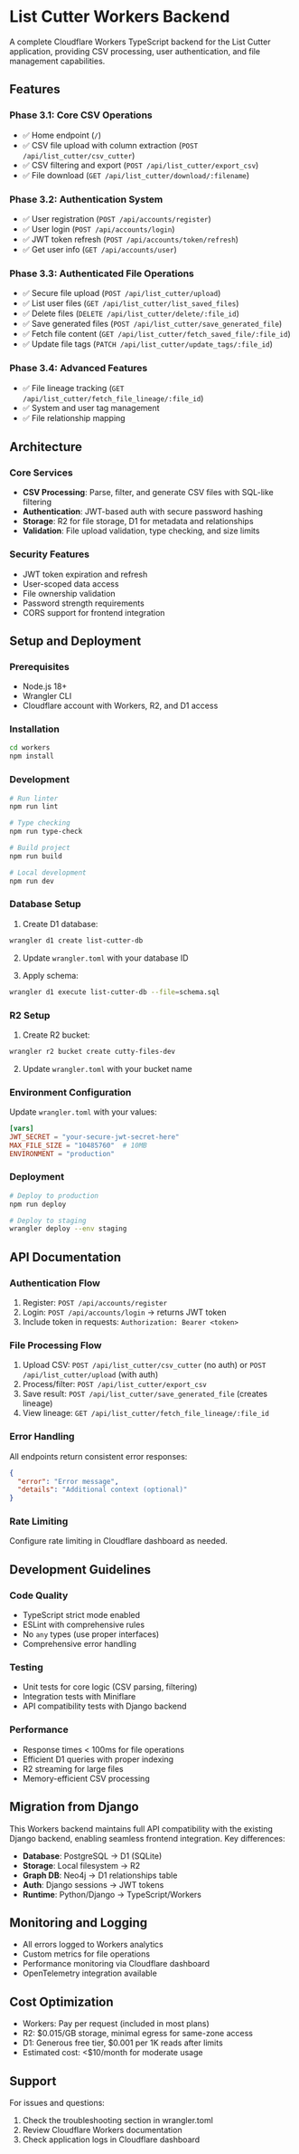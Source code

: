 # List Cutter Workers Backend

A complete Cloudflare Workers TypeScript backend for the List Cutter application, providing CSV processing, user authentication, and file management capabilities.

## Features

### Phase 3.1: Core CSV Operations
- ✅ Home endpoint (`/`)
- ✅ CSV file upload with column extraction (`POST /api/list_cutter/csv_cutter`)
- ✅ CSV filtering and export (`POST /api/list_cutter/export_csv`)
- ✅ File download (`GET /api/list_cutter/download/:filename`)

### Phase 3.2: Authentication System
- ✅ User registration (`POST /api/accounts/register`)
- ✅ User login (`POST /api/accounts/login`)
- ✅ JWT token refresh (`POST /api/accounts/token/refresh`)
- ✅ Get user info (`GET /api/accounts/user`)

### Phase 3.3: Authenticated File Operations
- ✅ Secure file upload (`POST /api/list_cutter/upload`)
- ✅ List user files (`GET /api/list_cutter/list_saved_files`)
- ✅ Delete files (`DELETE /api/list_cutter/delete/:file_id`)
- ✅ Save generated files (`POST /api/list_cutter/save_generated_file`)
- ✅ Fetch file content (`GET /api/list_cutter/fetch_saved_file/:file_id`)
- ✅ Update file tags (`PATCH /api/list_cutter/update_tags/:file_id`)

### Phase 3.4: Advanced Features
- ✅ File lineage tracking (`GET /api/list_cutter/fetch_file_lineage/:file_id`)
- ✅ System and user tag management
- ✅ File relationship mapping

## Architecture

### Core Services
- **CSV Processing**: Parse, filter, and generate CSV files with SQL-like filtering
- **Authentication**: JWT-based auth with secure password hashing
- **Storage**: R2 for file storage, D1 for metadata and relationships
- **Validation**: File upload validation, type checking, and size limits

### Security Features
- JWT token expiration and refresh
- User-scoped data access
- File ownership validation
- Password strength requirements
- CORS support for frontend integration

## Setup and Deployment

### Prerequisites
- Node.js 18+
- Wrangler CLI
- Cloudflare account with Workers, R2, and D1 access

### Installation

```bash
cd workers
npm install
```

### Development

```bash
# Run linter
npm run lint

# Type checking
npm run type-check

# Build project
npm run build

# Local development
npm run dev
```

### Database Setup

1. Create D1 database:
```bash
wrangler d1 create list-cutter-db
```

2. Update `wrangler.toml` with your database ID

3. Apply schema:
```bash
wrangler d1 execute list-cutter-db --file=schema.sql
```

### R2 Setup

1. Create R2 bucket:
```bash
wrangler r2 bucket create cutty-files-dev
```

2. Update `wrangler.toml` with your bucket name

### Environment Configuration

Update `wrangler.toml` with your values:

```toml
[vars]
JWT_SECRET = "your-secure-jwt-secret-here"
MAX_FILE_SIZE = "10485760"  # 10MB
ENVIRONMENT = "production"
```

### Deployment

```bash
# Deploy to production
npm run deploy

# Deploy to staging
wrangler deploy --env staging
```

## API Documentation

### Authentication Flow
1. Register: `POST /api/accounts/register`
2. Login: `POST /api/accounts/login` → returns JWT token
3. Include token in requests: `Authorization: Bearer <token>`

### File Processing Flow
1. Upload CSV: `POST /api/list_cutter/csv_cutter` (no auth) or `POST /api/list_cutter/upload` (with auth)
2. Process/filter: `POST /api/list_cutter/export_csv`
3. Save result: `POST /api/list_cutter/save_generated_file` (creates lineage)
4. View lineage: `GET /api/list_cutter/fetch_file_lineage/:file_id`

### Error Handling
All endpoints return consistent error responses:
```json
{
  "error": "Error message",
  "details": "Additional context (optional)"
}
```

### Rate Limiting
Configure rate limiting in Cloudflare dashboard as needed.

## Development Guidelines

### Code Quality
- TypeScript strict mode enabled
- ESLint with comprehensive rules
- No `any` types (use proper interfaces)
- Comprehensive error handling

### Testing
- Unit tests for core logic (CSV parsing, filtering)
- Integration tests with Miniflare
- API compatibility tests with Django backend

### Performance
- Response times < 100ms for file operations
- Efficient D1 queries with proper indexing
- R2 streaming for large files
- Memory-efficient CSV processing

## Migration from Django

This Workers backend maintains full API compatibility with the existing Django backend, enabling seamless frontend integration. Key differences:

- **Database**: PostgreSQL → D1 (SQLite)
- **Storage**: Local filesystem → R2
- **Graph DB**: Neo4j → D1 relationships table
- **Auth**: Django sessions → JWT tokens
- **Runtime**: Python/Django → TypeScript/Workers

## Monitoring and Logging

- All errors logged to Workers analytics
- Custom metrics for file operations
- Performance monitoring via Cloudflare dashboard
- OpenTelemetry integration available

## Cost Optimization

- Workers: Pay per request (included in most plans)
- R2: $0.015/GB storage, minimal egress for same-zone access
- D1: Generous free tier, $0.001 per 1K reads after limits
- Estimated cost: <$10/month for moderate usage

## Support

For issues and questions:
1. Check the troubleshooting section in wrangler.toml
2. Review Cloudflare Workers documentation
3. Check application logs in Cloudflare dashboard